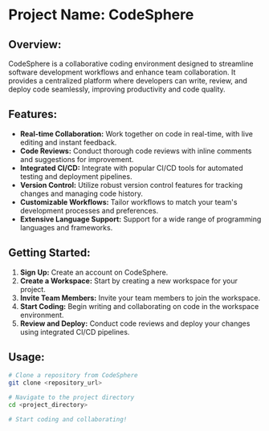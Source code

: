 # Project Name: CodeSphere

## Overview:
CodeSphere is a collaborative coding environment designed to streamline software development workflows and enhance team collaboration. It provides a centralized platform where developers can write, review, and deploy code seamlessly, improving productivity and code quality.

## Features:
- **Real-time Collaboration:** Work together on code in real-time, with live editing and instant feedback.
- **Code Reviews:** Conduct thorough code reviews with inline comments and suggestions for improvement.
- **Integrated CI/CD:** Integrate with popular CI/CD tools for automated testing and deployment pipelines.
- **Version Control:** Utilize robust version control features for tracking changes and managing code history.
- **Customizable Workflows:** Tailor workflows to match your team's development processes and preferences.
- **Extensive Language Support:** Support for a wide range of programming languages and frameworks.

## Getting Started:
1. **Sign Up:** Create an account on CodeSphere.
2. **Create a Workspace:** Start by creating a new workspace for your project.
3. **Invite Team Members:** Invite your team members to join the workspace.
4. **Start Coding:** Begin writing and collaborating on code in the workspace environment.
5. **Review and Deploy:** Conduct code reviews and deploy your changes using integrated CI/CD pipelines.

## Usage:
```bash
# Clone a repository from CodeSphere
git clone <repository_url>

# Navigate to the project directory
cd <project_directory>

# Start coding and collaborating!
